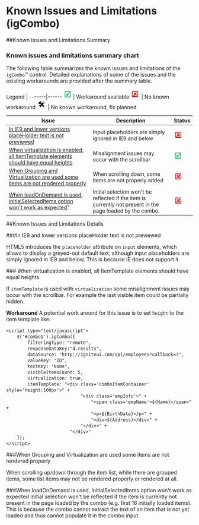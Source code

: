 ﻿<!--
|metadata|
{
    "fileName": "igcombo-known-limitations",
    "controlName": "igCombo",
    "tags": ["Known Issues","Tips and Tricks"]
}
|metadata|
-->

# Known Issues and Limitations (igCombo)



##Known Issues and Limitations Summary


### Known issues and limitations summary chart

The following table summarizes the known issues and limitations of the `igCombo`™ control. Detailed explanations of some of the issues and the existing workarounds are provided after the summary table.

Legend | 
-------|------
![](../../images/images/positive.png) | Workaround available
![](../../images/images/negative.png) | No known workaround
![](../../images/images/plannedFix.png) | No known workaround, fix planned

Issue | Description | Status
---|---|---
[In IE9 and lower versions placeHolder text is not previewed](#IE9PlaceHolder) | Input placeholders are simply ignored in IE9 and below|![](../../images/images/negative.png)
[When virtualization is enabled, all ItemTemplate elements should have equal heights](#virtualizationAndItemTemplate) | Misalignment issues may occur with the scrollbar | ![](../../images/images/positive.png)
[When Grouping and Virtualization are used some items are not rendered properly](#groupingWithVirtualization) | When scrolling down, some items are not properly added|![](../../images/images/negative.png)
[When loadOnDemand is used, initialSelectedItems option won't work as expected"](#lodWithInitialSelectedItems) | Initial selection won't be reflected if the item is currently not present in the page loaded by the combo.|![](../../images/images/negative.png)


##Known Issues and Limitations Details


###<a id="IE9PlaceHolder"></a>In IE9 and lower versions placeHolder text is not previewed

HTML5 introduces the `placeholder` attribute on `input` elements, which allows to display a greyed-out default text, although input placeholders are simply ignored in IE9 and below. This is because IE does not support it.

###<a id="virtualizationAndItemTemplate"></a> When virtualization is enabled, all ItemTemplate elements should have equal heights

If `itemTemplate` is used with `virtualization` some misalignment issues may occur with the scrollbar. For example the last visible item could be partially hidden.

**Workaround**
A potential work around for this issue is to set `height` to the item template like:
```
<script type="text/javascript">
	$('#combo1').igCombo({
		filteringType: "remote",
		responseDataKey:"d.results",
		dataSource: "http://igniteui.com/api/employees?callback=?",
		valueKey: "ID",
		textKey: "Name",
		visibleItemsCount: 5,
		virtualization: true,
		itemTemplate: "<div class='comboItemContainer' style='height:100px'>" + 
							"<div class='empInfo'>" + 
								"<span class='empName'>${Name}</span>" + 
								"<p>${BirthDate}</p>" + 
								"<div>${Address}</div>" + 
							"</div>" + 
						"</div>"
	});
</script>
```
###<a id="groupingWithVirtualization"></a>When Grouping and Virtualization are used some items are not rendered properly

When scrolling up/down through the item list, while there are grouped items, some list items may not be rendered properly or rendered at all.

###<a id="lodWithInitialSelectedItems"></a>When loadOnDemand is used, initialSelectedItems option won't work as expected
Initial selection won't be reflected if the item is currently not present in the page loaded by the combo (e.g. first 16 initially loaded items). This is because the combo cannot extract the text of an item that is not yet loaded and thus cannot populate it in the combo input.

